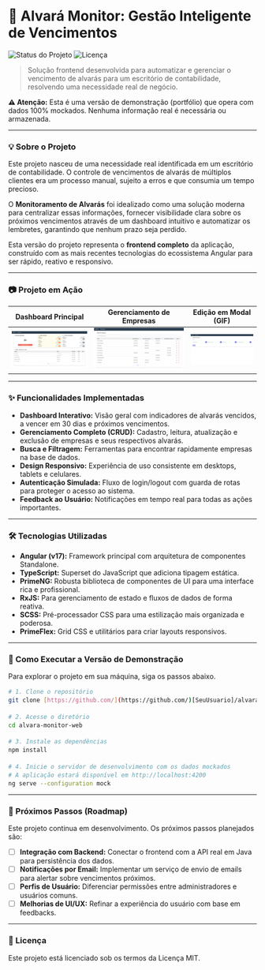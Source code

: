 # 🏢 Alvará Monitor: Gestão Inteligente de Vencimentos

![Status do Projeto](https://img.shields.io/badge/status-funcional_com_mocks-green)
![Licença](https://img.shields.io/badge/license-MIT-blue)

> Solução frontend desenvolvida para automatizar e gerenciar o vencimento de alvarás para um escritório de contabilidade, resolvendo uma necessidade real de negócio.

**⚠️ Atenção:** Esta é uma versão de demonstração (portfólio) que opera com dados 100% mockados. Nenhuma informação real é necessária ou armazenada.

---

### 💡 Sobre o Projeto

Este projeto nasceu de uma necessidade real identificada em um escritório de contabilidade. O controle de vencimentos de alvarás de múltiplos clientes era um processo manual, sujeito a erros e que consumia um tempo precioso.

O **Monitoramento de Alvarás** foi idealizado como uma solução moderna para centralizar essas informações, fornecer visibilidade clara sobre os próximos vencimentos através de um dashboard intuitivo e automatizar os lembretes, garantindo que nenhum prazo seja perdido.

Esta versão do projeto representa o **frontend completo** da aplicação, construído com as mais recentes tecnologias do ecossistema Angular para ser rápido, reativo e responsivo.

---

### 📷 Projeto em Ação

| Dashboard Principal | Gerenciamento de Empresas | Edição em Modal (GIF) |
| :---: | :---: | :---: |
| ![Dashboard do Monitoramento de Alvarás](./.github/assets/dashboard.png) | ![Gerenciamento e lista de empresas](./.github/assets/listarEmpresas.png) | ![Demonstração do Cadastro](./.github/assets/cadastro.png) |

---

### ✨ Funcionalidades Implementadas

- **Dashboard Interativo:** Visão geral com indicadores de alvarás vencidos, a vencer em 30 dias e próximos vencimentos.
- **Gerenciamento Completo (CRUD):** Cadastro, leitura, atualização e exclusão de empresas e seus respectivos alvarás.
- **Busca e Filtragem:** Ferramentas para encontrar rapidamente empresas na base de dados.
- **Design Responsivo:** Experiência de uso consistente em desktops, tablets e celulares.
- **Autenticação Simulada:** Fluxo de login/logout com guarda de rotas para proteger o acesso ao sistema.
- **Feedback ao Usuário:** Notificações em tempo real para todas as ações importantes.

---

### 🛠️ Tecnologias Utilizadas

* **Angular (v17):** Framework principal com arquitetura de componentes Standalone.
* **TypeScript:** Superset do JavaScript que adiciona tipagem estática.
* **PrimeNG:** Robusta biblioteca de componentes de UI para uma interface rica e profissional.
* **RxJS:** Para gerenciamento de estado e fluxos de dados de forma reativa.
* **SCSS:** Pré-processador CSS para uma estilização mais organizada e poderosa.
* **PrimeFlex:** Grid CSS e utilitários para criar layouts responsivos.

---

### 🚀 Como Executar a Versão de Demonstração

Para explorar o projeto em sua máquina, siga os passos abaixo.

```bash
# 1. Clone o repositório
git clone [https://github.com/](https://github.com/)[SeuUsuario]/alvara-monitor-web.git

# 2. Acesse o diretório
cd alvara-monitor-web

# 3. Instale as dependências
npm install

# 4. Inicie o servidor de desenvolvimento com os dados mockados
# A aplicação estará disponível em http://localhost:4200
ng serve --configuration mock
```

---

### 🎯 Próximos Passos (Roadmap)

Este projeto continua em desenvolvimento. Os próximos passos planejados são:

- [ ] **Integração com Backend:** Conectar o frontend com a API real em Java para persistência dos dados.
- [ ] **Notificações por Email:** Implementar um serviço de envio de emails para alertar sobre vencimentos próximos.
- [ ] **Perfis de Usuário:** Diferenciar permissões entre administradores e usuários comuns.
- [ ] **Melhorias de UI/UX:** Refinar a experiência do usuário com base em feedbacks.

---

### 📄 Licença

Este projeto está licenciado sob os termos da Licença MIT.
